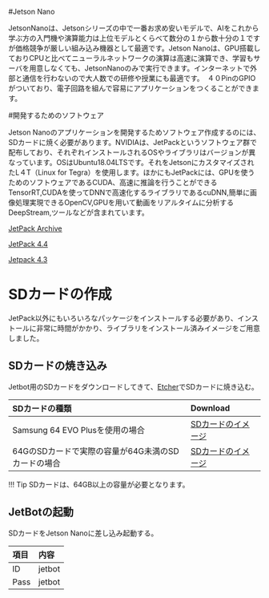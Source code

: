 #Jetson Nano

JetsonNanoは、Jetsonシリーズの中で一番お求め安いモデルで、AIをこれから学ぶ方の入門機や演算能力は上位モデルとくらべて数分の１から数十分の１ですが価格競争が厳しい組み込み機器として最適です。Jetson Nanoは、GPU搭載しておりCPUと比べてニューラルネットワークの演算は高速に演算でき、学習もサーバを用意しなくても、JetsonNanoのみで実行できます。インターネットで外部と通信を行わないので大人数での研修や授業にも最適です。　４０PinのGPIOがついており、電子回路を組んで容易にアプリケーションをつくることができます。

#開発するためのソフトウェア

Jetson Nanoのアプリケーションを開発するためソフトウェア作成するのには、SDカードに焼く必要があります。NVIDIAは、JetPackというソフトウェア群で配布しており、それぞれインストールされるOSやライブラリはバージョンが異なっています。OSはUbuntu18.04LTSです。それをJetsonにカスタマイズされたL４T（Linux for Tegra）を使用します。ほかにもJetPackには、GPUを使うためのソフトウェアであるCUDA、高速に推論を行うことができるTensorRT,CUDAを使ってDNNで高速化するライブラリであるcuDNN,簡単に画像処理実現できるOpenCV,GPUを用いて動画をリアルタイムに分析するDeepStream,ツールなどが含まれています。

[JetPack Archive](https://developer.nvidia.com/embedded/jetpack-archive)

[JetPack 4.4](https://developer.nvidia.com/embedded/jetpack)

[Jetpack 4.3](https://developer.nvidia.com/jetpack-43-archive)

# SDカードの作成

JetPack以外にもいろいろなパッケージをインストールする必要があり、インストールに非常に時間がかかり、ライブラリをインストール済みイメージをご用意しました。

## SDカードの焼き込み

Jetbot用のSDカードをダウンロードしてきて、[Etcher](https://www.balena.io/etcher/)でSDカードに焼き込む。


|SDカードの種類|Download|
|:--|:--|
|Samsung 64 EVO Plusを使用の場合|[SDカードのイメージ](https://drive.google.com/file/d/1RgQ99QOqhcNxivSNJpetXdoOCqUWAWH_/view)|
|64GのSDカードで実際の容量が64G未満のSDカードの場合|[SDカードのイメージ](https://drive.google.com/open?id=154LYkrFiBHFVV2kLTjRSwdV_vbZNdpxH)|

!!! Tip
	SDカードは、64GB以上の容量が必要となります。

## JetBotの起動

SDカードをJetson Nanoに差し込み起動する。

|項目|内容|
|:--|:--|
|ID|jetbot|
|Pass|jetbot|
